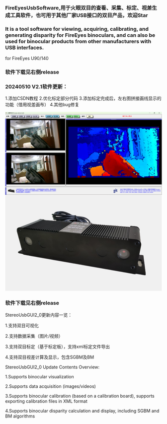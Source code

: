 ### FireEyesUsbSoftware,用于火眼双目的查看、采集、标定、视差生成工具软件，也可用于其他厂家USB接口的双目产品，欢迎Star
### It is a tool software for viewing, acquiring, calibrating, and generating disparity for FireEyes binoculars, and can also be used for binocular products from other manufacturers with USB interfaces.
for FireEyes U90/140
### 软件下载见右侧release


### 20240510 V2.1软件更新：
1.添加CSDN教程
2.优化标定部分代码
3.添加标定完成后，左右图拼接画线显示的功能（借用视差画布）
4.其他bug修复


![My Image](视差显示.png "双目")
![My Image](侧视-去除背景.jpg "双目")


### 软件下载见右侧release
StereoUsbGUI2_0更新内容一览：

1.支持双目可视化

2.支持数据采集（图片/视频）

3.支持双目标定（基于标定板），支持xml标定文件导出

4.支持双目视差计算及显示，包含SGBM及BM


StereoUsbGUI2_0 Update Contents Overview:

1.Supports binocular visualization

2.Supports data acquisition (images/videos)

3.Supports binocular calibration (based on a calibration board), supports exporting calibration files in XML format

4.Supports binocular disparity calculation and display, including SGBM and BM algorithms
